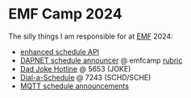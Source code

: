 # EMF Camp 2024

The silly things I am responsible for at [EMF](https://www.emfcamp.org/) 2024:

- [enhanced schedule API](https://github.com/DanNixon/emfcamp-schedule-api/tree/main/adapter)
- [DAPNET schedule announcer](https://github.com/DanNixon/emfcamp-dapnet-schedule-announcer) @ emfcamp [rubric](https://hampager.de/dokuwiki/doku.php?id=rubricgeneral)
- [Dad Joke Hotline](https://github.com/DanNixon/dad-joke-hotline) @ 5653 (JOKE)
- [Dial-a-Schedule](https://github.com/DanNixon/emfcamp-dial-a-schedule) @ 7243 (SCHD/SCHE)
- [MQTT schedule announcements](./cloud-apps/schedule-mqtt-announcer/README.md)
